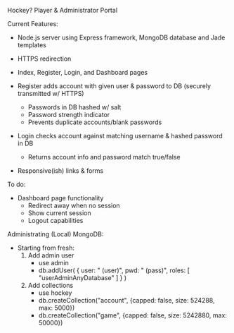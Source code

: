 Hockey? Player & Administrator Portal

Current Features:

- Node.js server using Express framework, MongoDB database and Jade templates
- HTTPS redirection
- Index, Register, Login, and Dashboard pages
- Register adds account with given user & password to DB (securely transmitted w/ HTTPS)
	- Passwords in DB hashed w/ salt
	- Password strength indicator
	- Prevents duplicate accounts/blank passwords

- Login checks account against matching username & hashed password in DB
	- Returns account info and password match true/false

- Responsive(ish) links & forms

To do:

- Dashboard page functionality
	- Redirect away when no session
	- Show current session
	- Logout capabilities


Administrating (Local) MongoDB:

- Starting from fresh:
	1. Add admin user
		- use admin
		- db.addUser( { user: "<username> (user)",
						pwd: "<password> (pass)",
						roles: [ "userAdminAnyDatabase" ] } )
	2. Add collections
		- use hockey
		- db.createCollection("account", {capped: false, size: 524288, max: 5000})
		- db.createCollection("game", {capped: false, size: 5242880, max: 50000})
